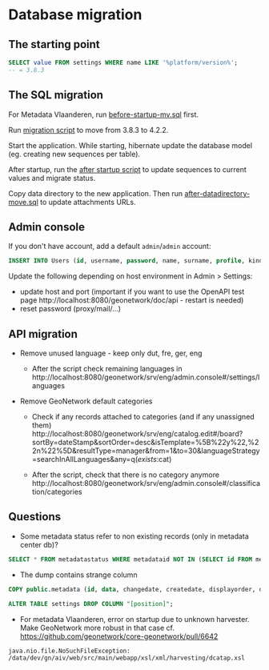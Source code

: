 # Database migration

## The starting point

```sql
SELECT value FROM settings WHERE name LIKE '%platform/version%';
-- = 3.8.3
```


## The SQL migration 

For Metadata Vlaanderen, run [before-startup-mv.sql](before-startup-mv.sql) first.

Run [migration script](before-startup.sql) to move from 3.8.3 to 4.2.2.

Start the application. While starting, hibernate update the database model (eg. creating new sequences per table).

After startup, run the [after startup script](after-startup.sql) to update sequences to current values and migrate status.

Copy data directory to the new application. Then run [after-datadirectory-move.sql](after-datadirectory-move.sql) to update attachments URLs.

## Admin console

If you don't have account, add a default `admin`/`admin` account:

```sql 
INSERT INTO Users (id, username, password, name, surname, profile, kind, organisation, security, authtype, isenabled) VALUES  (1,'admin','46e44386069f7cf0d4f2a420b9a2383a612f316e2024b0fe84052b0b96c479a23e8a0be8b90fb8c2','admin','admin',0,'','','','', 'y');
```

Update the following depending on host environment in Admin > Settings:
* update host and port (important if you want to use the OpenAPI test page http://localhost:8080/geonetwork/doc/api - restart is needed)
* reset password (proxy/mail/...)




## API migration

* Remove unused language - keep only dut, fre, ger, eng
  * After the script check remaining languages in http://localhost:8080/geonetwork/srv/eng/admin.console#/settings/languages
* Remove GeoNetwork default categories

  * Check if any records attached to categories (and if any unassigned them)
  http://localhost:8080/geonetwork/srv/eng/catalog.edit#/board?sortBy=dateStamp&sortOrder=desc&isTemplate=%5B%22y%22,%22n%22%5D&resultType=manager&from=1&to=30&languageStrategy=searchInAllLanguages&any=q(_exists_:cat)

  * After the script, check that there is no category anymore http://localhost:8080/geonetwork/srv/eng/admin.console#/classification/categories


## Questions

* Some metadata status refer to non existing records (only in metadata center db)?

```sql
SELECT * FROM metadatastatus WHERE metadataid NOT IN (SELECT id FROM metadata);
```

* The dump contains strange column

```sql
COPY public.metadata (id, data, changedate, createdate, displayorder, doctype, extra, popularity, rating, root, schemaid, title, istemplate, isharvested, harvesturi, harvestuuid, groupowner, owner, source, uuid, "[data]", "[source]"

ALTER TABLE settings DROP COLUMN "[position]";

```

* For metadata Vlaanderen, error on startup due to unknown harvester. Make GeoNetwork more robust in that case cf. https://github.com/geonetwork/core-geonetwork/pull/6642

```
java.nio.file.NoSuchFileException: /data/dev/gn/aiv/web/src/main/webapp/xsl/xml/harvesting/dcatap.xsl
```
